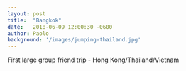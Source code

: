 ```yaml
---
layout: post
title:  "Bangkok"
date:   2018-06-09 12:00:30 -0600
author: Paolo
background: '/images/jumping-thailand.jpg' 
---
```


First large group friend trip - Hong Kong/Thailand/Vietnam
